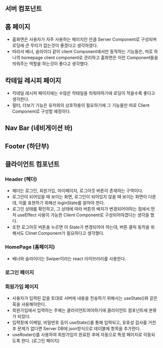 ## 서버 컴포넌트
## 홈 페이지
- 홈화면은 사용자가 자주 사용하는 페이지인 만큼 Server Component로 구성되며 로딩에 큰 무리가 없는것이 좋겠다고 생각하였다.
- 따라서 배너, 슬라이더 같이 client Component에서만 동작하는 기능들은, 따로 하나의 homepage client component로 관리하고 홈화면은 이런 Component들을 띄워주는 역할을 하는것이 좋다고 생각했다.
## 칵테일 레시피 페이지
- 칵테일 레시피 페이지에는 수많은 칵테일을 띄워야하기에 로딩이 적을수록 좋다고 생각한다.
- 필터, 더보기 기능은 유저와의 상호작용이 필요하기에 그 기능들만 따로 Client Component로 구성할 예정이다.
## Nav Bar (네비게이션 바)
## Footer (하단부)

## 클라이언트 컴포넌트
### Header (헤더) <!-- 임채윤 -->
<!-- 임채윤 : 2023.08.04 -->
- 헤더는 로그인, 회원가입, 마이페이지, 로그아웃 버튼이 존재하는 구역이다.
- 로그인이 되어있을 때 보이는 화면, 로그인이 되어있지 않을 때 보이는 화면이 다른데, 이를 표현하기 위해선 loginState를 알아야 한다.
- 로그인 상태를 확인하고, 그 상태에 따라 버튼의 배치가 변경되어야하는 점에서 먼저 useEffect 사용이 가능한 Client Component로 구성되어야겠다는 생각을 했다.
- 또한 로그아웃 버튼을 누르면 이 State가 변경되어야 하는데, 버튼 클릭 동작을 위해서도 Clinet Component가 필요하다고 생각했다.

### HomePage (홈페이지)
- 배너와 슬라이더는 Swiper이라는 react 라이브러리를 사용한다.

### 로그인 페이지 <!-- 장소현 -->   
### 회원가입 페이지 <!-- 임채윤 -->
- 사용자가 입력된 값을 토대로 서버에 내용을 전송하기 위해서는 useState()와 같은 훅을 사용해야한다.
- 회원가입에서 입력하는 주체는 클라이언트여야하기에 클라이언트 컴포넌트에 분류가 되었다.
- 입력창에 이메일, 비밀번호 등이 useState()를 통해 입력되고, 유효성 검사를 거친 후 문제가 없다면 Server DB에 json방식으로 테이블에 항목을 추가한다.
- useRouter()를 사용하여 회원가입이 완료된 후에 자동으로 특정 페이지로 이동되도록 한다. (로그인 페이지)